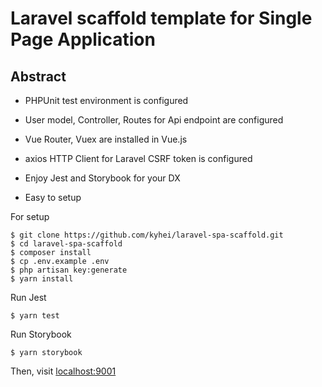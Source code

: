 # Laravel scaffold template for Single Page Application

## Abstract

- PHPUnit test environment is configured
- User model, Controller, Routes for Api endpoint are configured
- Vue Router, Vuex are installed in Vue.js
- axios HTTP Client for Laravel CSRF token is configured
- Enjoy Jest and Storybook for your DX

- Easy to setup

For setup

```
$ git clone https://github.com/kyhei/laravel-spa-scaffold.git
$ cd laravel-spa-scaffold
$ composer install
$ cp .env.example .env
$ php artisan key:generate
$ yarn install
```

Run Jest
```
$ yarn test 
```

Run Storybook
```
$ yarn storybook
```
Then, visit [localhost:9001](http://localhost:9001)
